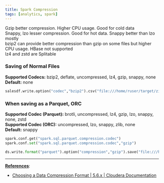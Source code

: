 ```yaml
---
title: Spark Compression
tags: [analytics, spark]
---
```


Gzip better compression. Higher CPU usage. Good for cold data  
Snappy, lzo lesser compression. Good for hot data. Snappy better than lzo mostly  
bzip2 can provide better compression than gzip on some files but higher CPU usage.  HBase not supported  
lz4 and zstd are Splitable

### Saving of Normal Files

**Supported Codecs:** bzip2, deflate, uncompressed, lz4, gzip, snappy, none  
**Default:** none

````python
salesdf.write.option("codec","bzip2").csv("file:///home/ruser/target/zipfile")
````

### When saving as a Parquet, ORC

**Supported Codec (Parquet):** brotli, uncompressed, lz4, gzip, lzo, snappy, none, zstd  
**Supported Codec (ORC):** uncompressed, lzo, snappy, zlib, none  
**Default:** snappy

````python
spark.conf.get("spark.sql.parquet.compression.codec")
spark.conf.set("spark.sql.parquet.compression.codec","gzip")

ds.write.format("parquet").option("compression","gzip").save("file:///home/ak/data/dsgzip")
````

---

**<u>References</u>**:

* [Choosing a Data Compression Format | 5.6.x | Cloudera Documentation](https://docs.cloudera.com/documentation/enterprise/5-6-x/topics/admin_data_compression_performance.html)